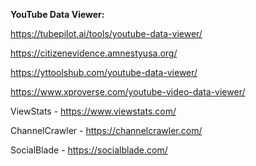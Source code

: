 
**YouTube Data Viewer:**
   
   https://tubepilot.ai/tools/youtube-data-viewer/

   https://citizenevidence.amnestyusa.org/

   https://yttoolshub.com/youtube-data-viewer/

   https://www.xproverse.com/youtube-video-data-viewer/

ViewStats - https://www.viewstats.com/

ChannelCrawler - https://channelcrawler.com/

SocialBlade - https://socialblade.com/






